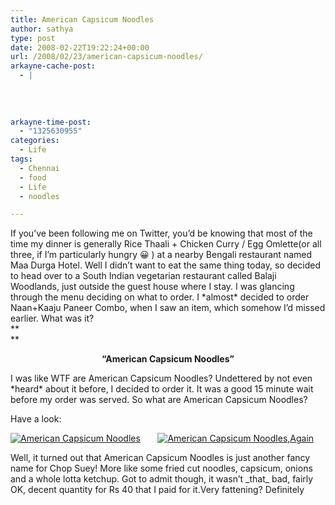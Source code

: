 ```yaml
---
title: American Capsicum Noodles
author: sathya
type: post
date: 2008-02-22T19:22:24+00:00
url: /2008/02/23/american-capsicum-noodles/
arkayne-cache-post:
  - |
    
    
    
    
arkayne-time-post:
  - "1325630955"
categories:
  - Life
tags:
  - Chennai
  - food
  - Life
  - noodles

---
```

If you&#8217;ve been following me on Twitter, you&#8217;d be knowing that most of the time my dinner is generally Rice Thaali + Chicken Curry / Egg Omlette(or all three, if I&#8217;m particularly hungry 😀 ) at a nearby Bengali restaurant named Maa Durga Hotel. Well I didn&#8217;t want to eat the same thing today, so decided to head over to a South Indian vegetarian restaurant called Balaji Woodlands, just outside the guest house where I stay. I was glancing through the menu deciding on what to order. I \*almost\* decided to order Naan+Kaaju Paneer Combo, when I saw an item, which somehow I&#8217;d missed earlier. What was it?  
**  
** 

<p align="center">
  <strong>&#8220;American Capsicum Noodles&#8221;</strong>
</p>

I was like WTF are American Capsicum Noodles? Undettered by not even \*heard\* about it before, I decided to order it. It was a good 15 minute wait before my order was served. So what are American Capsicum Noodles?

Have a look:

<!--more-->

  
[![American Capsicum Noodles][1]][2]       [![American Capsicum Noodles,Again][3]][4]

Well, it turned out that American Capsicum Noodles is just another fancy name for Chop Suey! More like some fried cut noodles, capsicum, onions and a whole lotta ketchup. Got to admit though, it wasn&#8217;t \_that\_ bad, fairly OK, decent quantity for Rs 40 that I paid for it.Very fattening? Definitely

 [1]: http://farm4.static.flickr.com/3079/2283619985_e77bbb0ba6_m.jpg
 [2]: http://www.flickr.com/photos/sathyabhat/2283619985/ "American Capsicum Noodles"
 [3]: http://farm4.static.flickr.com/3212/2284404608_c917b033d9_m.jpg
 [4]: http://www.flickr.com/photos/sathyabhat/2284404608/ "American Capsicum Noodles, Again"
